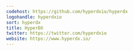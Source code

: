 ```yaml
---
codehost: https://github.com/hyperdxio/hyperdx
logohandle: hyperdxio
sort: hyperdx
title: HyperDX
twitter: https://twitter.com/hyperdxio
website: https://www.hyperdx.io/
---
```

